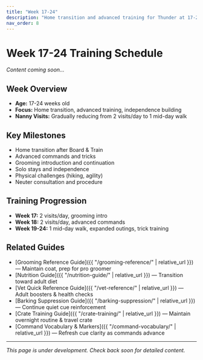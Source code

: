 ```yaml
---
title: "Week 17-24"
description: "Home transition and advanced training for Thunder at 17-24 weeks old"
nav_order: 8
---
```


# Week 17-24 Training Schedule

*Content coming soon...*

## Week Overview
- **Age:** 17-24 weeks old
- **Focus:** Home transition, advanced training, independence building
- **Nanny Visits:** Gradually reducing from 2 visits/day to 1 mid-day walk

## Key Milestones
- Home transition after Board & Train
- Advanced commands and tricks
- Grooming introduction and continuation
- Solo stays and independence
- Physical challenges (hiking, agility)
- Neuter consultation and procedure

## Training Progression
- **Week 17:** 2 visits/day, grooming intro
- **Week 18:** 2 visits/day, advanced commands
- **Week 19-24:** 1 mid-day walk, expanded outings, trick training

## Related Guides
- [Grooming Reference Guide]({{ "/grooming-reference/" | relative_url }}) — Maintain coat, prep for pro groomer
- [Nutrition Guide]({{ "/nutrition-guide/" | relative_url }}) — Transition toward adult diet
- [Vet Quick Reference Guide]({{ "/vet-reference/" | relative_url }}) — Adult boosters & health checks
- [Barking Suppression Guide]({{ "/barking-suppression/" | relative_url }}) — Continue quiet cue reinforcement
- [Crate Training Guide]({{ "/crate-training/" | relative_url }}) — Maintain overnight routine & travel crate
- [Command Vocabulary & Markers]({{ "/command-vocabulary/" | relative_url }}) — Refresh cue clarity as commands advance

---

*This page is under development. Check back soon for detailed content.* 